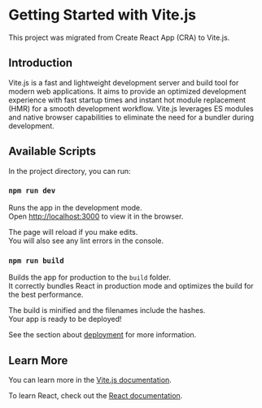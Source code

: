 # Getting Started with Vite.js

This project was migrated from Create React App (CRA) to Vite.js.

## Introduction

Vite.js is a fast and lightweight development server and build tool for modern web applications. It aims to provide an optimized development experience with fast startup times and instant hot module replacement (HMR) for a smooth development workflow. Vite.js leverages ES modules and native browser capabilities to eliminate the need for a bundler during development.

## Available Scripts

In the project directory, you can run:

### `npm run dev`

Runs the app in the development mode.\
Open [http://localhost:3000](http://localhost:3000) to view it in the browser.

The page will reload if you make edits.\
You will also see any lint errors in the console.

### `npm run build`

Builds the app for production to the `build` folder.\
It correctly bundles React in production mode and optimizes the build for the best performance.

The build is minified and the filenames include the hashes.\
Your app is ready to be deployed!

See the section about [deployment](https://vitejs.dev/guide/build.html) for more information.

## Learn More

You can learn more in the [Vite.js documentation](https://vitejs.dev/guide/).

To learn React, check out the [React documentation](https://reactjs.org/).
